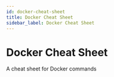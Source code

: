 ```yaml
---
id: docker-cheat-sheet
title: Docker Cheat Sheet
sidebar_label: Docker Cheat Sheet
---
```


# Docker Cheat Sheet

A cheat sheet for Docker commands